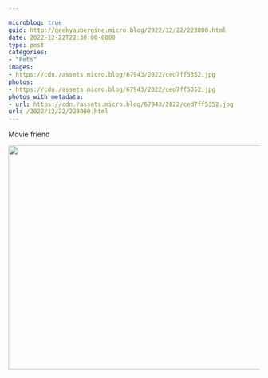```yaml
---

microblog: true
guid: http://geekyaubergine.micro.blog/2022/12/22/223000.html
date: 2022-12-22T22:30:00-0000
type: post
categories:
- "Pets"
images:
- https://cdn./assets.micro.blog/67943/2022/ced7ff5352.jpg
photos:
- https://cdn./assets.micro.blog/67943/2022/ced7ff5352.jpg
photos_with_metadata:
- url: https://cdn./assets.micro.blog/67943/2022/ced7ff5352.jpg
url: /2022/12/22/223000.html
---
```

Movie friend

<img src="/assets/2022/ced7ff5352.jpg" width="600" height="450" alt="">
